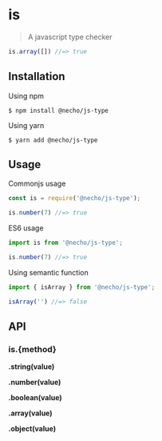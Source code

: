 # is

> A javascript type checker

```js
is.array([]) //=> true
```

## Installation

Using npm

```
$ npm install @necho/js-type
```

Using yarn

```
$ yarn add @necho/js-type
```

## Usage

Commonjs usage

```js
const is = require('@necho/js-type');

is.number(7) //=> true
```

ES6 usage
```js
import is from '@necho/js-type';

is.number(7) //=> true
```

Using semantic function
```js
import { isArray } from '@necho/js-type';

isArray('') //=> false
```

## API

### is.{method}

**.string(value)**

**.number(value)**

**.boolean(value)**

**.array(value)**

**.object(value)**